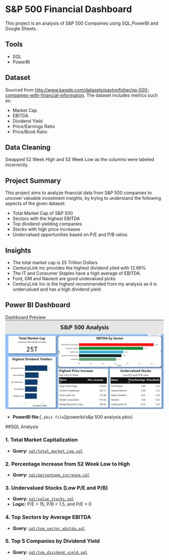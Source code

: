 # S&P 500 Financial Dashboard

This project is an analysis of S&P 500 Companies using SQL,PowerBI and Google Sheets.

## Tools
- SQL
- PowerBI

## Dataset
Sourced from http://www.kaggle.com/datasets/paytonfisher/sp-500-companies-with-financial-information. The dataset includes metrics such as:
- Market Cap
- EBITDA
- Dividend Yield
- Price/Earnings Ratio
- Price/Book Ratio

## Data Cleaning
 Swapped 52 Week High and 52 Week Low as the columns were labeled incorrectly.

## Project Summary

This project aims to analyze financial data from S&P 500 companies to uncover valuable investment insights, by trying to understand the following aspects of the given dataset:

- Total Market Cap of S&P 500
- Sectors with the highest EBITDA
- Top dividend-yielding companies
- Stocks with high price increases
- Undervalued opportunities based on P/E and P/B ratios

## Insights

- The total market cap is 25 Trillion Dollars
- CenturyLink Inc provides the highest dividend yiled with 12.66%
- The IT and Consumer Staples have a high average of EBITDA.
- Ford, GM and Navient are good undevalued picks
- CenturyLink Inc is the highest recommended from my analysis as it is undervalued and has a high dividend yield.


## Power BI Dashboard

Dashboard Preview
![Power BI Dashboard](powerbi/dashboard_preview.png)

- **PowerBI file:**[`.pbix file`](powerbi/s&p 500 analysis.pbix)

##SQL Analysis

### 1. Total Market Capitalization
- **Query:** [`sql/total_market_cap.sql`](sql/total_market_cap.sql)  



### 2. Percentage Increase from 52 Week Low to High
- **Query:** [`sql/percentage_increase.sql`](sql/percentage_increase.sql)  



### 3. Undervalued Stocks (Low P/E and P/B)
- **Query:** [`sql/value_stocks.sql`](sql/value_stocks.sql)  
- **Logic:** P/E < 15, P/B < 1.5, and P/E > 0  


### 4. Top Sectors by Average EBITDA
- **Query:** [`sql/top_sector_ebitda.sql`](sql/top_sector_ebitda.sql)  


### 5. Top 5 Companies by Dividend Yield
- **Query:** [`sql/top_dividend_yield.sql`](sql/top_dividend_yield.sql)

  

